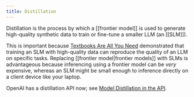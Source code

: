 ```yaml
---
title: Distillation
---
```

Distillation is the process by which a [[frontier model]] is used to generate high-quality synthetic data to train or fine-tune a smaller LLM (an [[SLM]]).

This is important because [Textbooks Are All You Need](https://arxiv.org/abs/2306.11644) demonstrated that training an SLM with high-quality data can reproduce the quality of an LLM on specific tasks. Replacing [[frontier model|frontier models]] with SLMs is advantageous because inferencing using a frontier model can be _very_ expensive, whereas an SLM might be small enough to inference directly on a client device like your laptop.

OpenAI has a distillation API now; see [Model Distillation in the API](https://openai.com/index/api-model-distillation/).